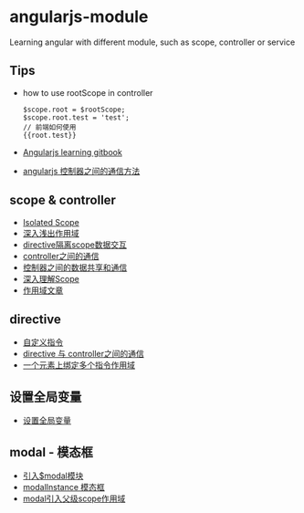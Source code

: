 # angularjs-module
Learning angular with different module, such as scope, controller or service

## Tips

 * how to use rootScope in controller
   ```
   $scope.root = $rootScope;
   $scope.root.test = 'test';
   // 前端如何使用
   {{root.test}}
   ```

* [Angularjs learning gitbook](https://hairui219.gitbooks.io/learning_angular/content/zh/chapter05_7.html)
* [angularjs 控制器之间的通信方法](https://www.bbsmax.com/R/B0zqBYArJv/)

## scope & controller
 * [Isolated Scope](http://onehungrymind.com/angularjs-sticky-notes-pt-2-isolated-scope/)
 * [深入浅出作用域](https://www.zybuluo.com/lxjwlt/note/107324)
 * [directive隔离scope数据交互](https://blog.coding.net/blog/angularjs-directive-isolate-scope)
 * [controller之间的通信](https://www.bbsmax.com/A/Ae5RoOPAdQ/)
 * [控制器之间的数据共享和通信](https://chensd.com/2016-07/Data-share-and-communication-between-Angular-Controllers.html)
 * [深入理解Scope](https://www.lovelucy.info/understanding-scopes-in-angularjs.html)
 * [作用域文章](https://segmentfault.com/a/1190000002773689)
 
 

## directive
 * [自定义指令](https://www.bbsmax.com/A/QW5YB8VYdm/)
 * [directive 与 controller之间的通信](https://www.bbsmax.com/A/x9J2mZ7ez6/)
 * [一个元素上绑定多个指令作用域](http://www.cnblogs.com/giggle/p/5746523.html)
 
## 设置全局变量
 * [设置全局变量](http://blog.51yip.com/jsjquery/1601.html)
 
## modal - 模态框
 * [引入$modal模块](http://blog.csdn.net/Drongguang/article/details/52947016) 
 * [modalInstance 模态框](http://blog.csdn.net/qian_xiaona/article/details/51094265)
 * [modal引入父级scope作用域](http://blog.csdn.net/zhujun_xiaoxin/article/details/53172778)
